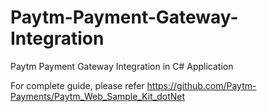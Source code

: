 # Paytm-Payment-Gateway-Integration
Paytm Payment Gateway Integration in C# Application

For complete guide, please refer https://github.com/Paytm-Payments/Paytm_Web_Sample_Kit_dotNet
